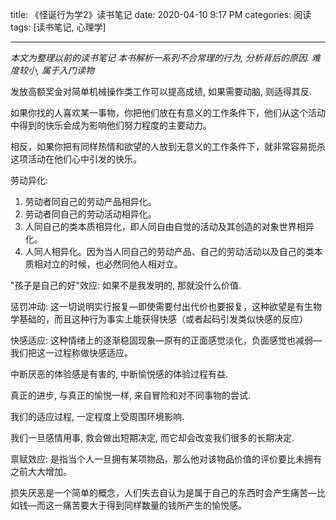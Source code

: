 title: 《怪诞行为学2》读书笔记
date: 2020-04-10 9:17 PM
categories: 阅读
tags: [读书笔记, 心理学]

---

*本文为整理以前的读书笔记*
*本书解析一系列不合常理的行为, 分析背后的原因. 难度较小, 属于入门读物*

发放高额奖金对简单机械操作类工作可以提高成绩, 如果需要动脑, 则适得其反.

<!--薪水与工作成果哪个更重要?-->

<!--"反寄生", 动物不愿不劳而食-->

如果你找的人喜欢某一事物，你把他们放在有意义的工作条件下，他们从这个活动中得到的快乐会成为影响他们努力程度的主要动力。

相反，如果你把有同样热情和欲望的人放到无意义的工作条件下，就非常容易扼杀这项活动在他们心中引发的快乐。

劳动异化:
1. 劳动者同自己的劳动产品相异化。
2. 劳动者同自己的劳动活动相异化。
3. 人同自己的类本质相异化，即人同自由自觉的活动及其创造的对象世界相异化。
4. 人同人相异化。因为当人同自己的劳动产品、自己的劳动活动以及自己的类本质相对立的时候，也必然同他人相对立。

<!--more-->

"孩子是自己的好"效应: 如果不是我发明的, 那就没什么价值.

惩罚冲动: 这一切说明实行报复—即使需要付出代价也要报复，这种欲望是有生物学基础的，而且这种行为事实上能获得快感（或者起码引发类似快感的反应）

快感适应: 这种情绪上的逐渐稳固现象—原有的正面感觉淡化，负面感觉也减弱—我们把这一过程称做快感适应。

中断厌恶的体验感是有害的, 中断愉悦感的体验过程有益.

真正的进步, 与真正的愉悦一样, 来自冒险和对不同事物的尝试.

我们的适应过程, 一定程度上受周围环境影响.

我们一旦感情用事, 救会做出短期决定, 而它却会改变我们很多的长期决定.

禀赋效应: 是指当个人一旦拥有某项物品，那么他对该物品价值的评价要比未拥有之前大大增加。

损失厌恶是一个简单的概念，人们失去自认为是属于自己的东西时会产生痛苦—比如钱—而这一痛苦要大于得到同样数量的钱所产生的愉悦感。
